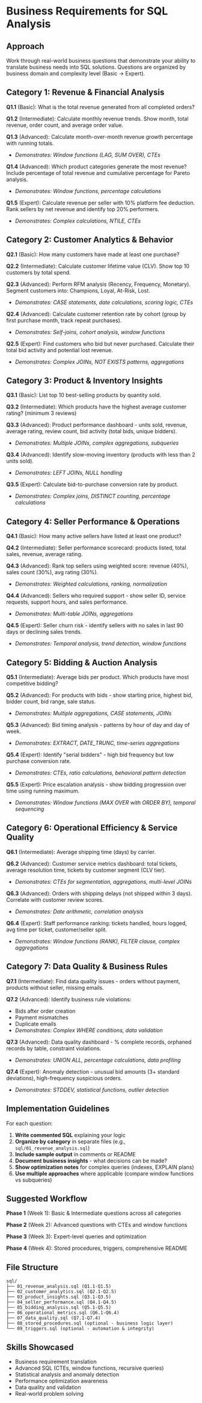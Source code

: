# Business Requirements for SQL Analysis

## Approach

Work through real-world business questions that demonstrate your ability to translate business needs into SQL solutions. Questions are organized by business domain and complexity level (Basic → Expert).

## Category 1: Revenue & Financial Analysis

**Q1.1** (Basic): What is the total revenue generated from all completed orders?

**Q1.2** (Intermediate): Calculate monthly revenue trends. Show month, total revenue, order count, and average order value.

**Q1.3** (Advanced): Calculate month-over-month revenue growth percentage with running totals.

- *Demonstrates: Window functions (LAG, SUM OVER), CTEs*

**Q1.4** (Advanced): Which product categories generate the most revenue? Include percentage of total revenue and cumulative percentage for Pareto analysis.

- *Demonstrates: Window functions, percentage calculations*

**Q1.5** (Expert): Calculate revenue per seller with 10% platform fee deduction. Rank sellers by net revenue and identify top 20% performers.

- *Demonstrates: Complex calculations, NTILE, CTEs*

## Category 2: Customer Analytics & Behavior

**Q2.1** (Basic): How many customers have made at least one purchase?

**Q2.2** (Intermediate): Calculate customer lifetime value (CLV). Show top 10 customers by total spend.

**Q2.3** (Advanced): Perform RFM analysis (Recency, Frequency, Monetary). Segment customers into: Champions, Loyal, At-Risk, Lost.

- *Demonstrates: CASE statements, date calculations, scoring logic, CTEs*

**Q2.4** (Advanced): Calculate customer retention rate by cohort (group by first purchase month, track repeat purchases).

- *Demonstrates: Self-joins, cohort analysis, window functions*

**Q2.5** (Expert): Find customers who bid but never purchased. Calculate their total bid activity and potential lost revenue.

- *Demonstrates: Complex JOINs, NOT EXISTS patterns, aggregations*

## Category 3: Product & Inventory Insights

**Q3.1** (Basic): List top 10 best-selling products by quantity sold.

**Q3.2** (Intermediate): Which products have the highest average customer rating? (minimum 3 reviews)

**Q3.3** (Advanced): Product performance dashboard - units sold, revenue, average rating, review count, bid activity (total bids, unique bidders).

- *Demonstrates: Multiple JOINs, complex aggregations, subqueries*

**Q3.4** (Advanced): Identify slow-moving inventory (products with less than 2 units sold).

- *Demonstrates: LEFT JOINs, NULL handling*

**Q3.5** (Expert): Calculate bid-to-purchase conversion rate by product.

- *Demonstrates: Complex joins, DISTINCT counting, percentage calculations*

## Category 4: Seller Performance & Operations

**Q4.1** (Basic): How many active sellers have listed at least one product?

**Q4.2** (Intermediate): Seller performance scorecard: products listed, total sales, revenue, average rating.

**Q4.3** (Advanced): Rank top sellers using weighted score: revenue (40%), sales count (30%), avg rating (30%).

- *Demonstrates: Weighted calculations, ranking, normalization*

**Q4.4** (Advanced): Sellers who required support - show seller ID, service requests, support hours, and sales performance.

- *Demonstrates: Multi-table JOINs, aggregations*

**Q4.5** (Expert): Seller churn risk - identify sellers with no sales in last 90 days or declining sales trends.

- *Demonstrates: Temporal analysis, trend detection, window functions*

## Category 5: Bidding & Auction Analysis

**Q5.1** (Intermediate): Average bids per product. Which products have most competitive bidding?

**Q5.2** (Advanced): For products with bids - show starting price, highest bid, bidder count, bid range, sale status.

- *Demonstrates: Multiple aggregations, CASE statements, JOINs*

**Q5.3** (Advanced): Bid timing analysis - patterns by hour of day and day of week.

- *Demonstrates: EXTRACT, DATE_TRUNC, time-series aggregations*

**Q5.4** (Expert): Identify "serial bidders" - high bid frequency but low purchase conversion rate.

- *Demonstrates: CTEs, ratio calculations, behavioral pattern detection*

**Q5.5** (Expert): Price escalation analysis - show bidding progression over time using running maximum.

- *Demonstrates: Window functions (MAX OVER with ORDER BY), temporal sequencing*

## Category 6: Operational Efficiency & Service Quality

**Q6.1** (Intermediate): Average shipping time (days) by carrier.

**Q6.2** (Advanced): Customer service metrics dashboard: total tickets, average resolution time, tickets by customer segment (CLV tier).

- *Demonstrates: CTEs for segmentation, aggregations, multi-level JOINs*

**Q6.3** (Advanced): Orders with shipping delays (not shipped within 3 days). Correlate with customer review scores.

- *Demonstrates: Date arithmetic, correlation analysis*

**Q6.4** (Expert): Staff performance ranking: tickets handled, hours logged, avg time per ticket, customer/seller split.

- *Demonstrates: Window functions (RANK), FILTER clause, complex aggregations*

## Category 7: Data Quality & Business Rules

**Q7.1** (Intermediate): Find data quality issues - orders without payment, products without seller, missing emails.

**Q7.2** (Advanced): Identify business rule violations:

- Bids after order creation
- Payment mismatches
- Duplicate emails
- *Demonstrates: Complex WHERE conditions, data validation*

**Q7.3** (Advanced): Data quality dashboard - % complete records, orphaned records by table, constraint violations.

- *Demonstrates: UNION ALL, percentage calculations, data profiling*

**Q7.4** (Expert): Anomaly detection - unusual bid amounts (3+ standard deviations), high-frequency suspicious orders.

- *Demonstrates: STDDEV, statistical functions, outlier detection*

## Implementation Guidelines

For each question:

1. **Write commented SQL** explaining your logic
2. **Organize by category** in separate files (e.g., `sql/01_revenue_analysis.sql`)
3. **Include sample output** in comments or README
4. **Document business insights** - what decisions can be made?
5. **Show optimization notes** for complex queries (indexes, EXPLAIN plans)
6. **Use multiple approaches** where applicable (compare window functions vs subqueries)

## Suggested Workflow

**Phase 1** (Week 1): Basic & Intermediate questions across all categories

**Phase 2** (Week 2): Advanced questions with CTEs and window functions

**Phase 3** (Week 3): Expert-level queries and optimization

**Phase 4** (Week 4): Stored procedures, triggers, comprehensive README

## File Structure

```
sql/
├── 01_revenue_analysis.sql (Q1.1-Q1.5)
├── 02_customer_analytics.sql (Q2.1-Q2.5)
├── 03_product_insights.sql (Q3.1-Q3.5)
├── 04_seller_performance.sql (Q4.1-Q4.5)
├── 05_bidding_analysis.sql (Q5.1-Q5.5)
├── 06_operational_metrics.sql (Q6.1-Q6.4)
├── 07_data_quality.sql (Q7.1-Q7.4)
├── 08_stored_procedures.sql (optional - business logic layer)
└── 09_triggers.sql (optional - automation & integrity)
```

## Skills Showcased

- Business requirement translation
- Advanced SQL (CTEs, window functions, recursive queries)
- Statistical analysis and anomaly detection
- Performance optimization awareness
- Data quality and validation
- Real-world problem solving